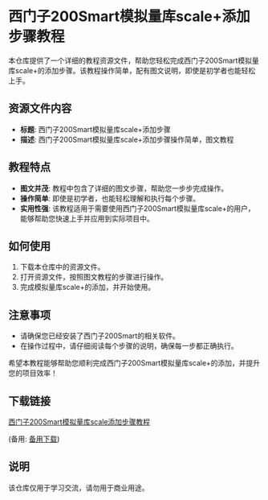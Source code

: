 # 西门子200Smart模拟量库scale+添加步骤教程

本仓库提供了一个详细的教程资源文件，帮助您轻松完成西门子200Smart模拟量库scale+的添加步骤。该教程操作简单，配有图文说明，即使是初学者也能轻松上手。

## 资源文件内容

- **标题**: 西门子200Smart模拟量库scale+添加步骤
- **描述**: 西门子200Smart模拟量库scale+添加步骤操作简单，图文教程

## 教程特点

- **图文并茂**: 教程中包含了详细的图文步骤，帮助您一步步完成操作。
- **操作简单**: 即使是初学者，也能轻松理解和执行每个步骤。
- **实用性强**: 该教程适用于需要使用西门子200Smart模拟量库scale+的用户，能够帮助您快速上手并应用到实际项目中。

## 如何使用

1. 下载本仓库中的资源文件。
2. 打开资源文件，按照图文教程的步骤进行操作。
3. 完成模拟量库scale+的添加，并开始使用。

## 注意事项

- 请确保您已经安装了西门子200Smart的相关软件。
- 在操作过程中，请仔细阅读每个步骤的说明，确保每一步都正确执行。

希望本教程能够帮助您顺利完成西门子200Smart模拟量库scale+的添加，并提升您的项目效率！

## 下载链接
[西门子200Smart模拟量库scale添加步骤教程](https://pan.quark.cn/s/bf0a2c40de3c) 

(备用: [备用下载](https://pan.baidu.com/s/1tEX6Qwc4mT5hp5Iv_Oo1bg?pwd=1234))

## 说明

该仓库仅用于学习交流，请勿用于商业用途。
